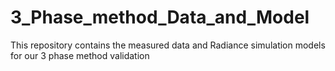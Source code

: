 # 3_Phase_method_Data_and_Model
This repository contains the measured data and Radiance simulation models for our 3 phase method validation
